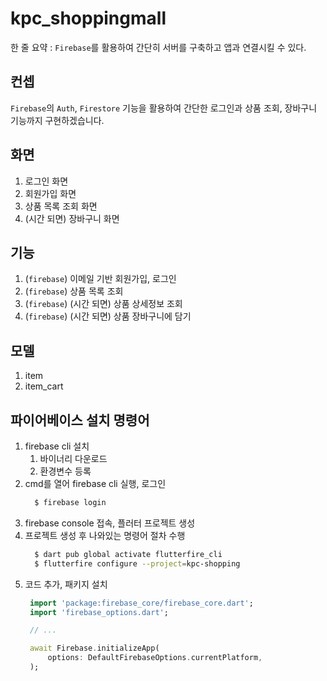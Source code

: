 # kpc_shoppingmall

한 줄 요약 : `Firebase`를 활용하여 간단히 서버를 구축하고 앱과 연결시킬 수 있다.

## 컨셉

`Firebase`의 `Auth`, `Firestore` 기능을 활용하여 간단한 로그인과 상품 조회, 장바구니 기능까지 구현하겠습니다.

## 화면

1. 로그인 화면
2. 회원가입 화면
3. 상품 목록 조회 화면
4. (시간 되면) 장바구니 화면

## 기능

1. (`firebase`) 이메일 기반 회원가입, 로그인
2. (`firebase`) 상품 목록 조회
3. (`firebase`) (시간 되면) 상품 상세정보 조회
4. (`firebase`) (시간 되면) 상품 장바구니에 담기

## 모델

1. item
2. item_cart

## 파이어베이스 설치 명령어

1. firebase cli 설치
   1. 바이너리 다운로드
   2. 환경변수 등록
2. cmd를 열어 firebase cli 실행, 로그인
    ```bash
      $ firebase login
    ```
3. firebase console 접속, 플러터 프로젝트 생성
4. 프로젝트 생성 후 나와있는 명령어 절차 수행
    ```bash
      $ dart pub global activate flutterfire_cli
      $ flutterfire configure --project=kpc-shopping
    ```
5. 코드 추가, 패키지 설치
   ```dart
    import 'package:firebase_core/firebase_core.dart';
    import 'firebase_options.dart';

    // ...

    await Firebase.initializeApp(
        options: DefaultFirebaseOptions.currentPlatform,
    );
   ```